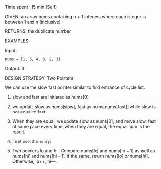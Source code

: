 Time spent : 15 min (Self)

GIVEN: an array nums containing n + 1 integers where each integer is between 1 and n (inclusive)

RETURNS: the duplicate number

EXAMPLES:

Input: 

```
nums = [1, 5, 4, 3, 2, 3]
```

Output: 3

DESIGN STRATEGY: Two Pointers



We can use the slow fast pointer similar to find entrance of cycle list.

1. slow and fast are initiated as nums[0]
2. we update slow as nums[slow], fast as nums[nums[fast]] while slow is not equal to fast
3. When they are equal, we update slow as nums[0], and move slow, fast at same pace every time, when they are equal, the equal num is the result.



1. First sort the array.
2. Two pointers lo and hi . Compare nums[lo] and nums[lo + 1] as well as nums[hi] and nums[hi - 1]. If the same, return nums[lo] or nums[hi]. Otherwise, lo++, hi—.

